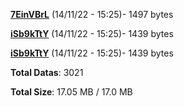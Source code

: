 [**7EinVBrL**](/data/7EinVBrL.txt) (14/11/22 - 15:25)- 1497 bytes

[**iSb9kTtY**](/data/iSb9kTtY.txt) (14/11/22 - 15:25)- 1439 bytes

[**iSb9kTtY**](/data/iSb9kTtY.txt) (14/11/22 - 15:25)- 1439 bytes

**Total Datas**: 3021

**Total Size**: 17.05 MB / 17.0 MB
